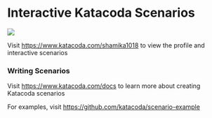# Interactive Katacoda Scenarios

[![](http://shields.katacoda.com/katacoda/shamika1018/count.svg)](https://www.katacoda.com/shamika1018 "Get your profile on Katacoda.com")

Visit https://www.katacoda.com/shamika1018 to view the profile and interactive scenarios

### Writing Scenarios
Visit https://www.katacoda.com/docs to learn more about creating Katacoda scenarios

For examples, visit https://github.com/katacoda/scenario-example
